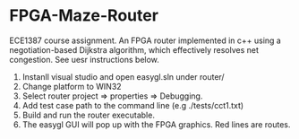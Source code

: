 # FPGA-Maze-Router
ECE1387 course assignment. An FPGA router implemented in c++ using a negotiation-based Dijkstra algorithm, which effectively resolves net congestion. See uesr instructions below.
  1. Instanll visual studio and open easygl.sln under router/
  2. Change platform to WIN32
  3. Select router project => properties => Debugging.
  4. Add test case path to the command line (e.g ./tests/cct1.txt)
  5. Build and run the router executable.
  6. The easygl GUI will pop up with the FPGA graphics. Red lines are routes.
